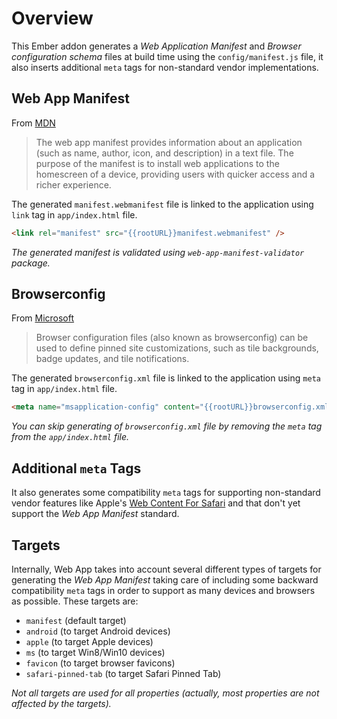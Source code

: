# Overview

This Ember addon generates a _Web Application Manifest_ and _Browser configuration schema_ files at build time using the `config/manifest.js` file, it also inserts additional `meta` tags for non-standard vendor implementations.

## Web App Manifest

From [MDN](https://developer.mozilla.org/en-US/docs/Web/Manifest)

> The web app manifest provides information about an application (such as name,
> author, icon, and description) in a text file. The purpose of the manifest is
> to install web applications to the homescreen of a device, providing users
> with quicker access and a richer experience.

The generated `manifest.webmanifest` file is linked to the application using `link` tag in `app/index.html` file.

```html
<link rel="manifest" src="{{rootURL}}manifest.webmanifest" />
```

_The generated manifest is validated using `web-app-manifest-validator` package._

## Browserconfig

From [Microsoft](https://msdn.microsoft.com/en-us/library/dn320426%28v=vs.85%29.aspx)

> Browser configuration files (also known as browserconfig) can be used to define pinned site customizations, such as tile backgrounds, badge updates, and tile notifications.

The generated `browserconfig.xml` file is linked to the application using `meta` tag in `app/index.html` file.

```html
<meta name="msapplication-config" content="{{rootURL}}browserconfig.xml" />
```

_You can skip generating of `browserconfig.xml` file by removing the `meta` tag from the `app/index.html` file._

## Additional `meta` Tags

It also generates some compatibility `meta` tags for supporting non-standard vendor features like Apple's [Web Content For Safari](https://developer.apple.com/library/content/documentation/AppleApplications/Reference/SafariWebContent/Introduction/Introduction.html) and that don't yet support the _Web App Manifest_ standard.

## Targets

Internally, Web App takes into account several different types of targets for generating the _Web App Manifest_ taking care of including some backward compatibility `meta` tags in order to support as many devices and browsers as possible. These targets are:

- `manifest` (default target)
- `android` (to target Android devices)
- `apple` (to target Apple devices)
- `ms` (to target Win8/Win10 devices)
- `favicon` (to target browser favicons)
- `safari-pinned-tab` (to target Safari Pinned Tab)

_Not all targets are used for all properties (actually, most properties are not affected by the targets)._
